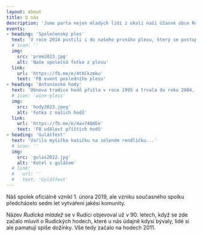 ```yaml
---
layout: about
title: O nás
description: 'Jsme parta nejen mladých lidí z okolí naší úžasné obce Rudice. Organizujeme spoustu akcí pro naše spoluobčany a přespolní, níže jsme o nás něco málo napsali.'
events:
- heading: 'Společenský ples'
  text: 'V roce 2014 pustili i do našeho prvního plesu, který se postupem času setkal s obrovskou oblibou, navzdory faktu, že sál rudického dělnického domu je pro nás malý, byť velice útulný. Zatím poslední 8. ročník Společenského plesu má po opakovaných úspěších již pevné místo v kalendáři rudických kulturních akcí. Ples, že už mu skoro náš dělňák nestačí, blanenšťáci nám ho závidí.'
  # icon: ''
  img:
    src: 'prom2023.jpg'
    alt: 'Naše společná fotka z plesu'
  link:
    url: 'https://fb.me/e/4tXCkzmku'
    text: 'FB event posledního plesu'
- heading: 'Antonínské hody'
  text: 'Obnova tradice hodů přišla v roce 1995 a trvala do roku 2004, další obnova přišla v roce 2009 a až na malé přestávky, v roce 2010 silná bouře a v roce 2020 pandemie COVID-19, tradice trvá dodnes.'
  # icon: 'wine-glass'
  img:
    src: 'hody2023.jpeg'
    alt: 'Fotka z našich hodů'
  link:
    url: 'https://fb.me/e/4av74QdEe'
    text: 'FB událost příštích hodů'
- heading: 'Gulášfest'
  text: 'Vařila myšička kašičku na zeleném rendlíčku...'
  # icon: ''
  img:
    src: 'gulas2022.jpg'
    alt: 'Kotel s gulášem'
  # link:
  #   url: ''
  #   text: 'Gulášfest'
---
```


Náš spolek oficiálně vznikl 1.&nbsp;února 2019, ale vzniku současného spolku předcházelo sedm let vytváření jakési komunity.

Název *Rudická mládež* se v&nbsp;Rudici objevoval už v&nbsp;90. letech, když se zde začalo mluvit o&nbsp;Rudických hodech, které u nás údajně kdysi bývaly, lidé si ale pamatují spíše dožínky. Vše tedy začalo na hodech 2011.
